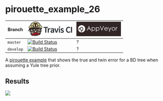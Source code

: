 # pirouette_example_26

Branch   |[![Travis CI logo](pics/TravisCI.png)](https://travis-ci.org)                                                                                                 |[![AppVeyor logo](pics/AppVeyor.png)](https://appveyor.com)                                                                                               
---------|--------------------------------------------------------------------------------------------------------------------------------------------------------------|--------------------------------------------------------------------------------------------------------------------------------------------------------------------------------------------
`master` |[![Build Status](https://travis-ci.org/richelbilderbeek/pirouette_example_26.svg?branch=master)](https://travis-ci.org/richelbilderbeek/pirouette_example_26) |?
`develop`|[![Build Status](https://travis-ci.org/richelbilderbeek/pirouette_example_26.svg?branch=develop)](https://travis-ci.org/richelbilderbeek/pirouette_example_26)|?

A [pirouette example](https://github.com/richelbilderbeek/pirouette_examples)
that shows the true and twin error for a BD tree when assuming a Yule tree prior.

## Results

![](example_26_314/errors.png)

